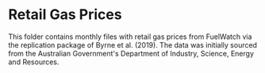 # Retail Gas Prices

This folder contains monthly files with retail gas prices from FuelWatch via the replication package of Byrne et al. (2019). The data was initially sourced from the Australian Government's Department of Industry, Science, Energy and Resources.
